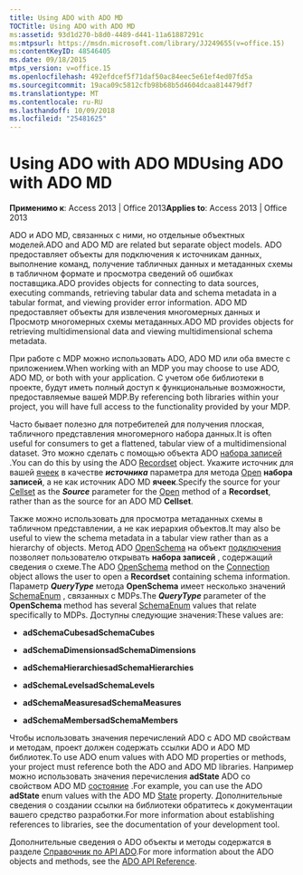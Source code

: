 ```yaml
---
title: Using ADO with ADO MD
TOCTitle: Using ADO with ADO MD
ms:assetid: 93d1d270-b8d0-4489-d441-11a61887291c
ms:mtpsurl: https://msdn.microsoft.com/library/JJ249655(v=office.15)
ms:contentKeyID: 48546405
ms.date: 09/18/2015
mtps_version: v=office.15
ms.openlocfilehash: 492efdcef5f71daf50ac84eec5e61ef4ed07fd5a
ms.sourcegitcommit: 19aca09c5812cfb98b68b5d4604dcaa814479df7
ms.translationtype: MT
ms.contentlocale: ru-RU
ms.lasthandoff: 10/09/2018
ms.locfileid: "25481625"
---
```

# <a name="using-ado-with-ado-md"></a><span data-ttu-id="30a9b-102">Using ADO with ADO MD</span><span class="sxs-lookup"><span data-stu-id="30a9b-102">Using ADO with ADO MD</span></span>


<span data-ttu-id="30a9b-103">**Применимо к**: Access 2013 | Office 2013</span><span class="sxs-lookup"><span data-stu-id="30a9b-103">**Applies to**: Access 2013 | Office 2013</span></span>

<span data-ttu-id="30a9b-104">ADO и ADO MD, связанных с ними, но отдельные объектных моделей.</span><span class="sxs-lookup"><span data-stu-id="30a9b-104">ADO and ADO MD are related but separate object models.</span></span> <span data-ttu-id="30a9b-105">ADO предоставляет объекты для подключения к источникам данных, выполнение команд, получение табличных данных и метаданных схемы в табличном формате и просмотра сведений об ошибках поставщика.</span><span class="sxs-lookup"><span data-stu-id="30a9b-105">ADO provides objects for connecting to data sources, executing commands, retrieving tabular data and schema metadata in a tabular format, and viewing provider error information.</span></span> <span data-ttu-id="30a9b-106">ADO MD предоставляет объекты для извлечения многомерных данных и Просмотр многомерных схемы метаданных.</span><span class="sxs-lookup"><span data-stu-id="30a9b-106">ADO MD provides objects for retrieving multidimensional data and viewing multidimensional schema metadata.</span></span>

<span data-ttu-id="30a9b-107">При работе с MDP можно использовать ADO, ADO MD или оба вместе с приложением.</span><span class="sxs-lookup"><span data-stu-id="30a9b-107">When working with an MDP you may choose to use ADO, ADO MD, or both with your application.</span></span> <span data-ttu-id="30a9b-108">С учетом обе библиотеки в проекте, будут иметь полный доступ к функциональные возможности, предоставляемые вашей MDP.</span><span class="sxs-lookup"><span data-stu-id="30a9b-108">By referencing both libraries within your project, you will have full access to the functionality provided by your MDP.</span></span>

<span data-ttu-id="30a9b-109">Часто бывает полезно для потребителей для получения плоская, табличного представления многомерного набора данных.</span><span class="sxs-lookup"><span data-stu-id="30a9b-109">It is often useful for consumers to get a flattened, tabular view of a multidimensional dataset.</span></span> <span data-ttu-id="30a9b-110">Это можно сделать с помощью объекта ADO [набора записей](recordset-object-ado.md) .</span><span class="sxs-lookup"><span data-stu-id="30a9b-110">You can do this by using the ADO [Recordset](recordset-object-ado.md) object.</span></span> <span data-ttu-id="30a9b-111">Укажите источник для вашей [ячеек](cellset-object-ado-md.md) в качестве ***источника*** параметра для метода [Open](open-method-ado-recordset.md) **набора записей**, а не как источник ADO MD **ячеек**.</span><span class="sxs-lookup"><span data-stu-id="30a9b-111">Specify the source for your [Cellset](cellset-object-ado-md.md) as the ***Source*** parameter for the [Open](open-method-ado-recordset.md) method of a **Recordset**, rather than as the source for an ADO MD **Cellset**.</span></span>

<span data-ttu-id="30a9b-112">Также можно использовать для просмотра метаданных схемы в табличном представлении, а не как иерархия объектов.</span><span class="sxs-lookup"><span data-stu-id="30a9b-112">It may also be useful to view the schema metadata in a tabular view rather than as a hierarchy of objects.</span></span> <span data-ttu-id="30a9b-113">Метод ADO [OpenSchema](openschema-method-ado.md) на объект [подключения](connection-object-ado.md) позволяет пользователю открывать **набора записей** , содержащий сведения о схеме.</span><span class="sxs-lookup"><span data-stu-id="30a9b-113">The ADO [OpenSchema](openschema-method-ado.md) method on the [Connection](connection-object-ado.md) object allows the user to open a **Recordset** containing schema information.</span></span> <span data-ttu-id="30a9b-114">Параметр ***QueryType*** метода **OpenSchema** имеет несколько значений [SchemaEnum](schemaenum.md) , связанных с MDPs.</span><span class="sxs-lookup"><span data-stu-id="30a9b-114">The ***QueryType*** parameter of the **OpenSchema** method has several [SchemaEnum](schemaenum.md) values that relate specifically to MDPs.</span></span> <span data-ttu-id="30a9b-115">Доступны следующие значения:</span><span class="sxs-lookup"><span data-stu-id="30a9b-115">These values are:</span></span>

  - <span data-ttu-id="30a9b-116">**adSchemaCubes**</span><span class="sxs-lookup"><span data-stu-id="30a9b-116">**adSchemaCubes**</span></span>

  - <span data-ttu-id="30a9b-117">**adSchemaDimensions**</span><span class="sxs-lookup"><span data-stu-id="30a9b-117">**adSchemaDimensions**</span></span>

  - <span data-ttu-id="30a9b-118">**adSchemaHierarchies**</span><span class="sxs-lookup"><span data-stu-id="30a9b-118">**adSchemaHierarchies**</span></span>

  - <span data-ttu-id="30a9b-119">**adSchemaLevels**</span><span class="sxs-lookup"><span data-stu-id="30a9b-119">**adSchemaLevels**</span></span>

  - <span data-ttu-id="30a9b-120">**adSchemaMeasures**</span><span class="sxs-lookup"><span data-stu-id="30a9b-120">**adSchemaMeasures**</span></span>

  - <span data-ttu-id="30a9b-121">**adSchemaMembers**</span><span class="sxs-lookup"><span data-stu-id="30a9b-121">**adSchemaMembers**</span></span>

<span data-ttu-id="30a9b-122">Чтобы использовать значения перечислений ADO с ADO MD свойствам и методам, проект должен содержать ссылки ADO и ADO MD библиотек.</span><span class="sxs-lookup"><span data-stu-id="30a9b-122">To use ADO enum values with ADO MD properties or methods, your project must reference both the ADO and ADO MD libraries.</span></span> <span data-ttu-id="30a9b-123">Например можно использовать значения перечисления **adState** ADO со свойством ADO MD [состояние](state-property-ado-md.md) .</span><span class="sxs-lookup"><span data-stu-id="30a9b-123">For example, you can use the ADO **adState** enum values with the ADO MD [State](state-property-ado-md.md) property.</span></span> <span data-ttu-id="30a9b-124">Дополнительные сведения о создании ссылки на библиотеки обратитесь к документации вашего средство разработки.</span><span class="sxs-lookup"><span data-stu-id="30a9b-124">For more information about establishing references to libraries, see the documentation of your development tool.</span></span>

<span data-ttu-id="30a9b-125">Дополнительные сведения о ADO объекты и методы содержатся в разделе [Справочник по API ADO](ado-api-reference.md).</span><span class="sxs-lookup"><span data-stu-id="30a9b-125">For more information about the ADO objects and methods, see the [ADO API Reference](ado-api-reference.md).</span></span>

